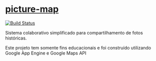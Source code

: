 # [picture-map](https://picture-map.appspot.com/)

[![Build Status](https://travis-ci.org/marcielmj/picture-map.svg?branch=master)](https://travis-ci.org/marcielmj/picture-map)

Sistema colaborativo simplificado para compartilhamento de fotos históricas.

Este projeto tem somente fins educacionais e foi construído utilizando Google App Engine e Google Maps API
